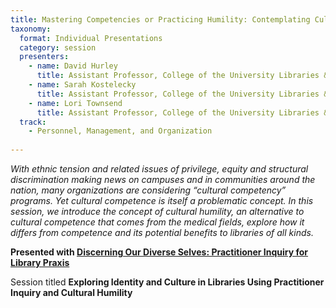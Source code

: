 ```yaml
---
title: Mastering Competencies or Practicing Humility: Contemplating Culture in Libraries
taxonomy:
  format: Individual Presentations
  category: session
  presenters:
    - name: David Hurley
      title: Assistant Professor, College of the University Libraries & Learning Sciences, University of New Mexico 
    - name: Sarah Kostelecky
      title: Assistant Professor, College of the University Libraries & Learning Sciences, University of New Mexico
    - name: Lori Townsend
      title: Assistant Professor, College of the University Libraries & Learning Sciences, University of New Mexico
  track:
    - Personnel, Management, and Organization
	
---
```

_With ethnic tension and related issues of privilege, equity and structural discrimination making news on campuses and in communities around the nation, many organizations are considering “cultural competency” programs. Yet cultural competence is itself a problematic concept. In this session, we introduce the concept of cultural humility, an alternative to cultural competence that comes from the medical fields, explore how it differs from competence and its potential benefits to libraries of all kinds._

**Presented with [Discerning Our Diverse Selves: Practitioner Inquiry for Library Praxis](/program/sessions/Discerning-Our-Diverse-Selves-Practitioner-Inquiry-for-Library-Praxis)** 

Session titled **Exploring Identity and Culture in Libraries Using Practitioner Inquiry and Cultural Humility**
